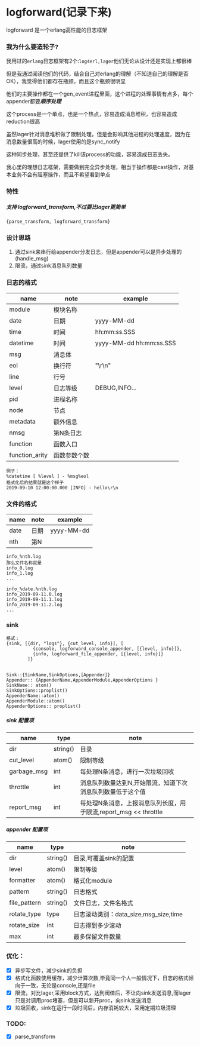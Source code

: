 logforward(记录下来)
=====
logforward 是一个erlang高性能的日志框架

### 我为什么要造轮子?
我用过的```erlang```日志框架有2个:```log4erl,lager```他们无论从设计还是实现上都很棒

但是我通过阅读他们的代码，结合自己对erlang的理解（不知道自己的理解是否OK），我觉得他们都存在瓶颈，而且这个瓶颈很明显

他们的主要操作都在一个gen_event进程里面，这个进程的处理事情有点多，每个appender都要***顺序处理***

这个process是一个单点，也是一个热点，容易造成消息堆积，也容易造成reduction很高

虽然lager针对消息堆积做了限制处理，但是会影响其他进程的处理速度，因为在消息数量很高的时候，lager使用的是sync_notify

这种同步处理，甚至还提供了kill该process的功能，容易造成日志丢失。

我心里的理想日志框架，需要做到完全异步处理，相当于操作都是cast操作，对基本业务不会有阻塞操作，而且不希望看到单点

### 特性
##### 支持 logforward_transform,不过要比lager更简单
```
{parse_transform, logforward_transform}
```

### 设计思路
1. 通过sink来串行给appender分发日志，但是appender可以是异步处理的(handle_msg)
2. 限流，通过sink消息队列数量

### 日志的格式 
| name | note | example | 
| --- | --- | --- |
| module | 模块名称 |  |
| date | 日期 | yyyy-MM-dd |
| time | 时间 | hh:mm:ss.SSS |
| datetime | 时间 | yyyy-MM-dd hh:mm:ss.SSS |
| msg | 消息体 | |
| eol | 换行符 | "\r\n" |
| line | 行号 | |
| level | 日志等级 | DEBUG,INFO...|
| pid  | 进程名称 | |
| node | 节点 | |
| metadata | 额外信息 | | 
| nmsg | 第N条日志 ||
| function | 函数入口 ||
| function_arity |  函数参数个数 | |

```
例子：
%datetime [ %level ] - %msg%eol
格式化后的结果就是这个样子
2019-09-10 12:00:00.000 [INFO] - hello\r\n

```

### 文件的格式
| name | note | example |
| --- | --- | --- |
| date | 日期 | yyyy-MM-dd |
| nth | 第N | |

```
info_%nth.log
那么文件名称就是
info_0.log
info_1.log
...

info_%date.%nth.log
info_2019-09-11.0.log
info_2019-09-11.1.log
info_2019-09-11.2.log
...

```
### sink
```
格式：
{sink, [{dir, "logs"}, {cut_level, info}], [
          {console, logforward_console_appender, [{level, info}]},
          {info, logforward_file_appender, [{level, info}]}
        ]}
        

Sink::{SinkName,SinkOptions,[Appender]}
Appender:: {AppenderName,AppenderModule,AppenderOptions }
SinkName:: atom()
SinkOptions::proplist()
AppenderName::atom()
AppenderModule::atom()
AppenderOptions:: proplist()
```
##### sink 配置项
| name | type | note |
| --- | --- | ---|
| dir | string() | 目录 |
| cut_level | atom() | 限制等级|
| garbage_msg | int | 每处理N条消息，进行一次垃圾回收|
| throttle | int | 消息队列数量达到N,开始限流，知道下次消息队列数量低于这个值 |
| report_msg | int | 每处理N条消息，上报消息队列长度，用于限流,report_msg << throttle  |

##### appender 配置项
| name | type | note |
| --- | --- | --- |
| dir | string() | 目录,可覆盖sink的配置 |
| level | atom() | 限制等级|
| formatter | atom() | 格式化module|
| pattern | string() | 日志格式 |
| file_pattern | string() | 文件日志，文件名格式|
| rotate_type | type | 日志滚动类别：data_size,msg_size,time|
| rotate_size | int | 日志得到多少滚动|
| max | int | 最多保留文件数量 |

### 优化：
- [x] 异步写文件，减少sink的负担
- [x] 格式化函数使用缓存，减少计算次数,毕竟同一个人一般情况下，日志的格式倾向于一致，无论是console,还是file
- [x] 限流，对比lager,采用block方式，达到阀值后，不让向sink发送消息,而lager只是对调用proc堵塞，但是可以新开proc，向sink发送消息
- [x] 垃圾回收，sink在运行一段时间后，内存消耗较大，采用定期垃圾清理

### TODO:
- [x] parse_transform





